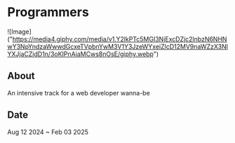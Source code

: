 # Programmers

![Image] ("https://media4.giphy.com/media/v1.Y2lkPTc5MGI3NjExcDZjc2lnbzN6NHNwY3NpYndzaWwwdGcxeTVpbnYwM3V1Y3JzeWYxeiZlcD12MV9naWZzX3NlYXJjaCZjdD1n/3oKIPnAiaMCws8nOsE/giphy.webp")

## About
An intensive track for a web developer wanna-be

## Date
Aug 12 2024 ~ Feb 03 2025

